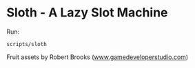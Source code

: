 
Sloth - A Lazy Slot Machine
===========================

Run:

    scripts/sloth


Fruit assets by Robert Brooks (www.gamedeveloperstudio.com)
